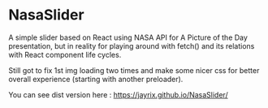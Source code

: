 # NasaSlider

A simple slider based on React using NASA API for A Picture of the Day presentation, but in reality 
for playing around with fetch() and its relations with React component life cycles.

Still got to fix 1st img loading two times and make some nicer css for better overall experience
(starting with another preloader).

You can see dist version here : https://jayrix.github.io/NasaSlider/